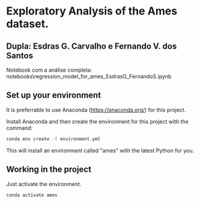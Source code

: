 # Exploratory Analysis of the Ames dataset.
## Dupla: Esdras G. Carvalho e Fernando V. dos Santos

Notebook com a análise completa: notebooks\regression_model_for_ames_EsdrasG_FernandoS.ipynb

## Set up your environment

It is preferrable to use Anaconda (https://anaconda.org/) for this project.

Install Anaconda and then create the environment for this project with the command:

``` bash
conda env create -f environment.yml
```

This will install an environment called "ames" with the latest Python for you. 

## Working in the project

Just activate the environment.

``` bash
conda activate ames
```

